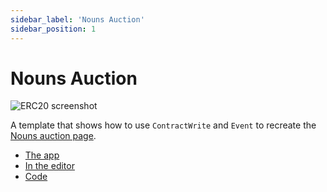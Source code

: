 ```yaml
---
sidebar_label: 'Nouns Auction'
sidebar_position: 1
---
```


# Nouns Auction

![ERC20 screenshot](/img/templates/token_transfer.png)

A template that shows how to use `ContractWrite` and `Event` to recreate the [Nouns auction page](https://nouns.wtf/).

* [The app](https://build.musedao.io/app/nouns)
* [In the editor](https://build.musedao.io/editor?template=nouns)
* [Code](https://github.com/verynifty/etherpage/blob/main/examples/nouns.md)


